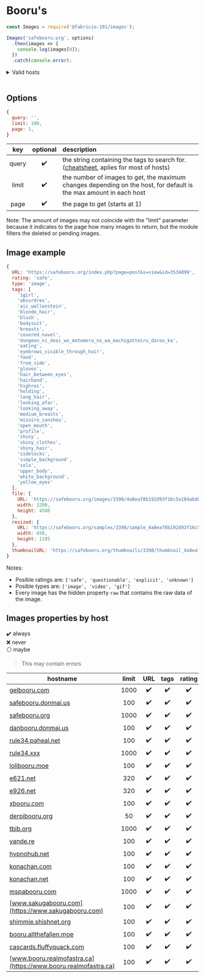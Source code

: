 # Booru's

```js
const Images = require('@fabricio-191/images');

Images('safebooru.org', options)
  .then(images => {
    console.log(images[0]);
  })
  .catch(console.error);
```

<details>
<summary>Valid hosts</summary>

```js
console.log(Images.hosts);

/*
[
  'gelbooru.com',       
  'safebooru.donmai.us',
  'safebooru.org',      
  'danbooru.donmai.us', 
  'rule34.paheal.net',  
  'rule34.xxx',
  'lolibooru.moe',      
  'e621.net',
  'e926.net',
  'xbooru.com',
  'derpibooru.org',     
  'tbib.org',
  'yande.re',
  'hypnohub.net',       
  'konachan.com',       
  'konachan.net',
  'mspabooru.com',
  'www.sakugabooru.com',
  'shimmie.shishnet.org',
  'booru.allthefallen.moe',
  'cascards.fluffyquack.com',
  'www.booru.realmofastra.ca'
]
*/
```

</br>
</details>
</br>

## Options

```js
{
  query: '',
  limit: 100,
  page: 1,
}
```

|  key  | optional | description |
|:-----:|:--------:|:------------|
| query | ✔️ | the string containing the tags to search for. ([cheatsheet](https://gelbooru.com/index.php?page=wiki&s=view&id=26263), aplies for most of hosts) |
| limit | ✔️ | the number of images to get, the maximum changes depending on the host, for default is the max amount in each host |
| page | ✔️ | the page to get (starts at 1) |
<!--
  user: '',
  pass: '',
| user | ✔️ | username for authentication on the host |
| pass | ✔️ | password/api key for authentication on the host |
-->

Note:
The amount of images may not coincide with the "limit" parameter because it indicates to the page how many images to return, but the module filters the deleted or pending images.

## Image example

```js
{
  URL: 'https://safebooru.org/index.php?page=post&s=view&id=3534899',
  rating: 'safe',
  type: 'image',
  tags: [
    '1girl',
    'absurdres',
    'aiz_wallenstein',
    'blonde_hair',
    'blush',
    'bodysuit',
    'breasts',
    'covered_navel',
    'dungeon_ni_deai_wo_motomeru_no_wa_machigatteiru_darou_ka',  
    'eating',
    'eyebrows_visible_through_hair',
    'food',
    'from_side',
    'gloves',
    'hair_between_eyes',
    'hairband',
    'highres',
    'holding',
    'long_hair',
    'looking_afar',
    'looking_away',
    'medium_breasts',
    'mizuiro_sanshou',
    'open_mouth',
    'profile',
    'shiny',
    'shiny_clothes',
    'shiny_hair',
    'sidelocks',
    'simple_background',
    'solo',
    'upper_body',
    'white_background',
    'yellow_eyes'
  ],
  file: {
    URL: 'https://safebooru.org/images/3398/4a8ea78b192d93f16c5a184abd82e33a9d909219.jpg',
    width: 3200,
    height: 4500
  },
  resized: {
    URL: 'https://safebooru.org/samples/3398/sample_4a8ea78b192d93f16c5a184abd82e33a9d909219.jpg',
    width: 850,
    height: 1195
  },
  thumbnailURL: 'https://safebooru.org/thumbnails/3398/thumbnail_4a8ea78b192d93f16c5a184abd82e33a9d909219.jpg'
}
```

Notes:

* Posible ratings are: `['safe', 'questionable', 'explicit', 'unknown']`
* Posible types are: `['image', 'video', 'gif']`
* Every image has the hidden property `raw` that contains the raw data of the image.

## Images properties by host

✔️ always  
❌ never  
⚪️ maybe

> This may contain errors

| hostname | limit | URL | tags | rating | file | file.URL | file.width | file.height | resized | resized.URL | resized.width | resized.height | thumbnailURL |
|----------------------------------------------------------------|:----:|:--:|:---:|:--:|:---:|:--:|:---:|:--:|:---:|:--:|:---:|:--:|:---:|
| [gelbooru.com](https://gelbooru.com)                           | 1000 | ✔️ | ✔️ | ✔️ | ✔️ | ✔️ | ✔️ | ✔️ | ⚪️ | ⚪️ | ⚪️ | ⚪️ | ✔️ |
| [safebooru.donmai.us](https://safebooru.donmai.us)             | 100  | ✔️ | ✔️ | ✔️ | ✔️ | ✔️ | ✔️ | ✔️ | ⚪️ | ⚪️ | ❌ | ❌ | ✔️ |
| [safebooru.org](https://safebooru.org)                         | 1000 | ✔️ | ✔️ | ✔️ | ✔️ | ✔️ | ✔️ | ✔️ | ⚪️ | ⚪️ | ⚪️ | ⚪️ | ✔️ |
| [danbooru.donmai.us](https://danbooru.donmai.us)               | 100  | ✔️ | ✔️ | ✔️ | ✔️ | ✔️ | ✔️ | ✔️ | ⚪️ | ⚪️ | ❌ | ❌ | ✔️ |
| [rule34.paheal.net](https://rule34.paheal.net)                 | 100  | ✔️ | ✔️ | ✔️ | ✔️ | ✔️ | ✔️ | ✔️ | ❌ | ❌ | ❌ | ❌ | ✔️ |
| [rule34.xxx](https://rule34.xxx)                               | 1000 | ✔️ | ✔️ | ✔️ | ✔️ | ✔️ | ✔️ | ✔️ | ⚪️ | ⚪️ | ⚪️ | ⚪️ | ✔️ |
| [lolibooru.moe](https://lolibooru.moe)                         | 100  | ✔️ | ✔️ | ✔️ | ✔️ | ✔️ | ✔️ | ✔️ | ❌ | ❌ | ❌ | ❌ | ✔️ |
| [e621.net](https://e621.net)                                   | 320  | ✔️ | ✔️ | ✔️ | ✔️ | ✔️ | ✔️ | ✔️ | ⚪️ | ⚪️ | ⚪️ | ⚪️ | ✔️ |
| [e926.net](https://e926.net)                                   | 320  | ✔️ | ✔️ | ✔️ | ✔️ | ✔️ | ✔️ | ✔️ | ⚪️ | ⚪️ | ⚪️ | ⚪️ | ✔️ |
| [xbooru.com](https://xbooru.com)                               | 100  | ✔️ | ✔️ | ✔️ | ✔️ | ✔️ | ✔️ | ✔️ | ⚪️ | ⚪️ | ⚪️ | ⚪️ | ✔️ |
| [derpibooru.org](https://derpibooru.org)                       | 50   | ✔️ | ✔️ | ✔️ | ✔️ | ✔️ | ✔️ | ✔️ | ✔️ | ✔️ | ❌ | ❌ | ✔️ |
| [tbib.org](https://tbib.org)                                   | 1000 | ✔️ | ✔️ | ✔️ | ✔️ | ✔️ | ✔️ | ✔️ | ⚪️ | ⚪️ | ⚪️ | ⚪️ | ✔️ |
| [yande.re](https://yande.re)                                   | 100  | ✔️ | ✔️ | ✔️ | ✔️ | ✔️ | ✔️ | ✔️ | ❌ | ❌ | ❌ | ❌ | ✔️ |
| [hypnohub.net](https://hypnohub.net)                           | 100  | ✔️ | ✔️ | ✔️ | ✔️ | ✔️ | ✔️ | ✔️ | ❌ | ❌ | ❌ | ❌ | ✔️ |
| [konachan.com](https://konachan.com)                           | 100  | ✔️ | ✔️ | ✔️ | ✔️ | ✔️ | ✔️ | ✔️ | ❌ | ❌ | ❌ | ❌ | ✔️ |
| [konachan.net](https://konachan.net)                           | 100  | ✔️ | ✔️ | ✔️ | ✔️ | ✔️ | ✔️ | ✔️ | ❌ | ❌ | ❌ | ❌ | ✔️ |
| [mspabooru.com](https://mspabooru.com)                         | 1000 | ✔️ | ✔️ | ✔️ | ✔️ | ✔️ | ✔️ | ✔️ | ⚪️ | ⚪️ | ⚪️ | ⚪️ | ✔️ |
| [www.sakugabooru.com](https://www.sakugabooru.com)             | 100  | ✔️ | ✔️ | ✔️ | ✔️ | ✔️ | ✔️ | ✔️ | ❌ | ❌ | ❌ | ❌ | ✔️ |
| [shimmie.shishnet.org](https://shimmie.shishnet.org)           | 100  | ✔️ | ✔️ | ✔️ | ✔️ | ✔️ | ✔️ | ✔️ | ❌ | ❌ | ❌ | ❌ | ✔️ |
| [booru.allthefallen.moe](https://booru.allthefallen.moe)       | 100  | ✔️ | ✔️ | ✔️ | ✔️ | ✔️ | ✔️ | ✔️ | ⚪️ | ⚪️ | ❌ | ❌ | ✔️ |
| [cascards.fluffyquack.com](https://cascards.fluffyquack.com)   | 100  | ✔️ | ✔️ | ✔️ | ✔️ | ✔️ | ✔️ | ✔️ | ❌ | ❌ | ❌ | ❌ | ✔️ |
| [www.booru.realmofastra.ca](https://www.booru.realmofastra.ca) | 100  | ✔️ | ✔️ | ✔️ | ✔️ | ✔️ | ✔️ | ✔️ | ❌ | ❌ | ❌ | ❌ | ✔️ |
